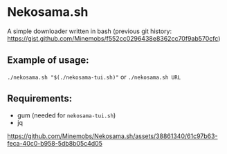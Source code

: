 # Nekosama.sh
A simple downloader written in bash
(previous git history: https://gist.github.com/Minemobs/f552cc0296438e8362cc70f9ab570cfc)

## Example of usage:
`./nekosama.sh "$(./nekosama-tui.sh)"` or `./nekosama.sh URL`

## Requirements:
 - gum (needed for `nekosama-tui.sh`)
 - jq

https://github.com/Minemobs/Nekosama.sh/assets/38861340/61c97b63-feca-40c0-b958-5db8b05c4d05
